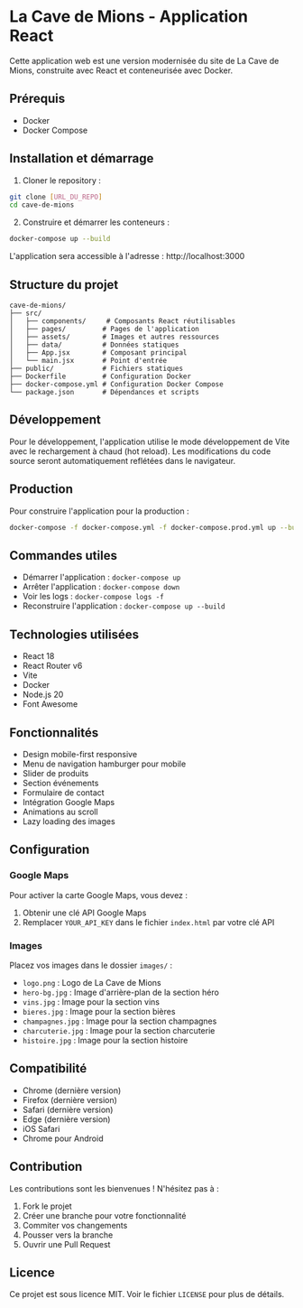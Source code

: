 # La Cave de Mions - Application React

Cette application web est une version modernisée du site de La Cave de Mions, construite avec React et conteneurisée avec Docker.

## Prérequis

- Docker
- Docker Compose

## Installation et démarrage

1. Cloner le repository :
```bash
git clone [URL_DU_REPO]
cd cave-de-mions
```

2. Construire et démarrer les conteneurs :
```bash
docker-compose up --build
```

L'application sera accessible à l'adresse : http://localhost:3000

## Structure du projet

```
cave-de-mions/
├── src/
│   ├── components/     # Composants React réutilisables
│   ├── pages/         # Pages de l'application
│   ├── assets/        # Images et autres ressources
│   ├── data/          # Données statiques
│   ├── App.jsx        # Composant principal
│   └── main.jsx       # Point d'entrée
├── public/            # Fichiers statiques
├── Dockerfile         # Configuration Docker
├── docker-compose.yml # Configuration Docker Compose
└── package.json       # Dépendances et scripts
```

## Développement

Pour le développement, l'application utilise le mode développement de Vite avec le rechargement à chaud (hot reload). Les modifications du code source seront automatiquement reflétées dans le navigateur.

## Production

Pour construire l'application pour la production :

```bash
docker-compose -f docker-compose.yml -f docker-compose.prod.yml up --build
```

## Commandes utiles

- Démarrer l'application : `docker-compose up`
- Arrêter l'application : `docker-compose down`
- Voir les logs : `docker-compose logs -f`
- Reconstruire l'application : `docker-compose up --build`

## Technologies utilisées

- React 18
- React Router v6
- Vite
- Docker
- Node.js 20
- Font Awesome

## Fonctionnalités

- Design mobile-first responsive
- Menu de navigation hamburger pour mobile
- Slider de produits
- Section événements
- Formulaire de contact
- Intégration Google Maps
- Animations au scroll
- Lazy loading des images

## Configuration

### Google Maps
Pour activer la carte Google Maps, vous devez :

1. Obtenir une clé API Google Maps
2. Remplacer `YOUR_API_KEY` dans le fichier `index.html` par votre clé API

### Images
Placez vos images dans le dossier `images/` :
- `logo.png` : Logo de La Cave de Mions
- `hero-bg.jpg` : Image d'arrière-plan de la section héro
- `vins.jpg` : Image pour la section vins
- `bieres.jpg` : Image pour la section bières
- `champagnes.jpg` : Image pour la section champagnes
- `charcuterie.jpg` : Image pour la section charcuterie
- `histoire.jpg` : Image pour la section histoire

## Compatibilité

- Chrome (dernière version)
- Firefox (dernière version)
- Safari (dernière version)
- Edge (dernière version)
- iOS Safari
- Chrome pour Android

## Contribution

Les contributions sont les bienvenues ! N'hésitez pas à :

1. Fork le projet
2. Créer une branche pour votre fonctionnalité
3. Commiter vos changements
4. Pousser vers la branche
5. Ouvrir une Pull Request

## Licence

Ce projet est sous licence MIT. Voir le fichier `LICENSE` pour plus de détails. 